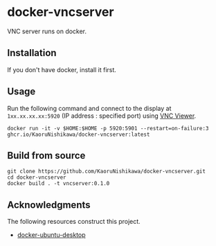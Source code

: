 # docker-vncserver

VNC server runs on docker.

## Installation

If you don't have docker, install it first.

## Usage

Run the following command and connect to the display at `1xx.xx.xx.xx:5920` (IP address : specified port) using [VNC Viewer](https://www.realvnc.com/en/connect/download/viewer/).

```shell
docker run -it -v $HOME:$HOME -p 5920:5901 --restart=on-failure:3 ghcr.io/KaoruNishikawa/docker-vncserver:latest
```

## Build from source

```shell
git clone https://github.com/KaoruNishikawa/docker-vncserver.git
cd docker-vncserver
docker build . -t vncserver:0.1.0
```

## Acknowledgments

The following resources construct this project.

- [docker-ubuntu-desktop](https://github.com/queeno/docker-ubuntu-desktop)

